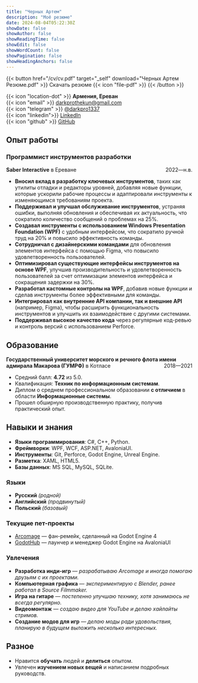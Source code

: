 ```yaml
---
title: "Черных Артем"
description: "Моё резюме"
date: 2024-08-04T05:22:30Z
showDate: false
showAuthor: false
showReadingTime: false
showEdit: false
showWordCount: false
showPagination: false
showHeadingAnchors: false
---
```


{{< button href="/cv/cv.pdf" target="_self" download="Черных Артем Резюме.pdf" >}}
Скачать резюме {{< icon "file-pdf" >}} 
{{< /button >}}

{{< icon "location-dot" >}} **Армения, Ереван**  
{{< icon "email" >}} [darkprothekun@gmail.com](mailto:darkprothekun@gmail.com)  
{{< icon "telegram" >}} [@darkpro1337](https://t.me/darkpro1337)  
{{< icon "linkedin">}} [LinkedIn](https://www.linkedin.com/in/darkpro1337)  
{{< icon "github" >}} [GitHub](https://github.com/DarkPro1337)  

## Опыт работы

### Программист инструментов разработки
**Saber Interactive** в Ереване <span style="float: right;">2022—н.в.</span>
- **Вносил вклад в разработку ключевых инструментов**, таких как утилиты отладки и редакторы уровней, добавляя новые функции, которые ускорили рабочие процессы и адаптировали инструменты к изменяющимся требованиям проекта.  
- **Поддерживал и улучшал обслуживание инструментов**, устраняя ошибки, выполняя обновления и обеспечивая их актуальность, что сократило количество сообщений о проблемах на 25%.  
- **Создавал инструменты с использованием Windows Presentation Foundation (WPF)** с удобным интерфейсом, что сократило ручной труд на 20% и повысило эффективность команды.  
- **Сотрудничал с дизайнерскими командами** для обновления элементов интерфейса с помощью Figma, что повысило удовлетворенность пользователей.  
- **Оптимизировал существующие интерфейсы инструментов на основе WPF**, улучшив производительность и удовлетворенность пользователей за счет оптимизации элементов интерфейса и сокращения задержки на 30%.  
- **Разработал кастомные контролы на WPF**, добавив новые функции и сделав инструменты более эффективными для команды.  
- **Интегрировал как внутренние API компании, так и внешние API** (например, Figma), чтобы расширить функциональность инструментов и улучшить их взаимодействие с другими системами.  
- **Поддерживал высокое качество кода** через регулярные код-ревью и контроль версий с использованием Perforce.

## Образование

**Государственный университет морского и речного флота имени адмирала Макарова (ГУМРФ)** в Котласе <span style="float: right;">2018—2021</span>
- Средний балл: **4.72** из 5.0.
- Квалификация: **Техник по информационным системам**.
- Диплом о среднем профессиональном образовании **с отличием** в области **Информационные системы**.
- Прошел обширную производственную практику, получив практический опыт.

## Навыки и знания

* **Языки программирования**: C#, C++, Python.
* **Фреймворки**: WPF, WCF, ASP.NET, AvaloniaUI.
* **Инструменты**: Git, Perforce, Godot Engine, Unreal Engine.
* **Разметка**: XAML, HTML5.
* **Базы данных**: MS SQL, MySQL, SQLite.

### Языки
* **Русский** *(родной)*
* **Английский** *(продвинутый)*
* **Польский** *(базовый)*

### Текущие пет-проекты
* [Arcomage](https://github.com/DarkPro1337/arcomage) — фан-ремейк, сделанный на Godot Engine 4
* [GodotHub](https://github.com/DarkPro1337/GodotHub) — лаунчер и менеджер Godot Engine на AvaloniaUI

### Увлечения
- **Разработка инди-игр** — *разрабатываю Arcomage и иногда помогаю друзьям с их проектами.*
- **Компьютерная графика** — *экспериментирую с Blender, ранее работал в Source Filmmaker.*
- **Игра на гитаре** — *постепенно улучшаю технику, хотя занимаюсь не всегда регулярно.*
- **Видеомонтаж** — *создаю видео для YouTube и делаю хайлайты стримов.*
- **Создание модов для игр** — *делаю моды ради удовольствия, планирую в будущем выложить несколько интересных.*

## Разное

- Нравится **обучать** людей и **делиться** опытом.
- Увлечен **изучением новых вещей** и написанием подробных руководств.